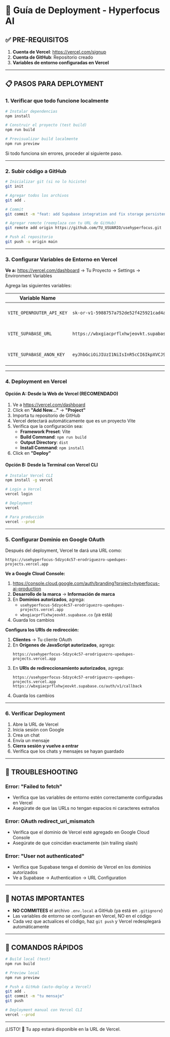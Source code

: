 # 🚀 Guía de Deployment - Hyperfocus AI

## ✅ PRE-REQUISITOS

1. **Cuenta de Vercel**: https://vercel.com/signup
2. **Cuenta de GitHub**: Repositorio creado
3. **Variables de entorno configuradas en Vercel**

---

## 📋 PASOS PARA DEPLOYMENT

### 1. **Verificar que todo funcione localmente**

```bash
# Instalar dependencias
npm install

# Construir el proyecto (test build)
npm run build

# Previsualizar build localmente
npm run preview
```

Si todo funciona sin errores, proceder al siguiente paso.

---

### 2. **Subir código a GitHub**

```bash
# Inicializar git (si no lo hiciste)
git init

# Agregar todos los archivos
git add .

# Commit
git commit -m "feat: add Supabase integration and fix storage persistence"

# Agregar remote (reemplaza con tu URL de GitHub)
git remote add origin https://github.com/TU_USUARIO/usehyperfocus.git

# Push al repositorio
git push -u origin main
```

---

### 3. **Configurar Variables de Entorno en Vercel**

**Ve a:** https://vercel.com/dashboard → Tu Proyecto → Settings → Environment Variables

Agrega las siguientes variables:

| Variable Name | Value | Environment |
|--------------|-------|-------------|
| `VITE_OPENROUTER_API_KEY` | `sk-or-v1-5988757a752de52f425921cad4a2618735798c87c38cf8a3aedfb3ff4611e92` | Production, Preview, Development |
| `VITE_SUPABASE_URL` | `https://wbxgiacprflxhwjeovkt.supabase.co` | Production, Preview, Development |
| `VITE_SUPABASE_ANON_KEY` | `eyJhbGciOiJIUzI1NiIsInR5cCI6IkpXVCJ9.eyJpc3MiOiJzdXBhYmFzZSIsInJlZiI6Ind2eGdpYWNwcmZseGh3amVvdmt0Iiwicm9sZSI6ImFub24iLCJpYXQiOjE3MzcwMzkyMTksImV4cCI6MjA1MjYxNTIxOX0.6TH1c9sZSI6ImFub24iLCJpYXQiOjE3M3cwMzkyMTksImV4cCI6MjA1MjYxNTIxOX0.SETHvTCZuZ_JYNVn8WeBFtBhHF1qAdzR1EsIGMHZU` | Production, Preview, Development |

---

### 4. **Deployment en Vercel**

#### Opción A: Desde la Web de Vercel (RECOMENDADO)

1. Ve a https://vercel.com/dashboard
2. Click en **"Add New..."** → **"Project"**
3. Importa tu repositorio de GitHub
4. Vercel detectará automáticamente que es un proyecto Vite
5. Verifica que la configuración sea:
   - **Framework Preset**: Vite
   - **Build Command**: `npm run build`
   - **Output Directory**: `dist`
   - **Install Command**: `npm install`
6. Click en **"Deploy"**

#### Opción B: Desde la Terminal con Vercel CLI

```bash
# Instalar Vercel CLI
npm install -g vercel

# Login a Vercel
vercel login

# Deployment
vercel

# Para producción
vercel --prod
```

---

### 5. **Configurar Dominio en Google OAuth**

Después del deployment, Vercel te dará una URL como:
```
https://usehyperfocus-5dzyc4c57-erodriguezro-upedupes-projects.vercel.app
```

**Ve a Google Cloud Console:**
1. https://console.cloud.google.com/auth/branding?project=hyperfocus-ai-production
2. **Desarrollo de la marca** → **Información de marca**
3. En **Dominios autorizados**, agrega:
   - `usehyperfocus-5dzyc4c57-erodriguezro-upedupes-projects.vercel.app`
   - `wbxgiacprflxhwjeovkt.supabase.co` (ya está)
4. Guarda los cambios

**Configura los URIs de redirección:**
1. **Clientes** → Tu cliente OAuth
2. En **Orígenes de JavaScript autorizados**, agrega:
   ```
   https://usehyperfocus-5dzyc4c57-erodriguezro-upedupes-projects.vercel.app
   ```
3. En **URIs de redireccionamiento autorizados**, agrega:
   ```
   https://usehyperfocus-5dzyc4c57-erodriguezro-upedupes-projects.vercel.app
   https://wbxgiacprflxhwjeovkt.supabase.co/auth/v1/callback
   ```
4. Guarda los cambios

---

### 6. **Verificar Deployment**

1. Abre la URL de Vercel
2. Inicia sesión con Google
3. Crea un chat
4. Envía un mensaje
5. **Cierra sesión y vuelve a entrar**
6. Verifica que los chats y mensajes se hayan guardado

---

## 🐛 TROUBLESHOOTING

### Error: "Failed to fetch"
- Verifica que las variables de entorno estén correctamente configuradas en Vercel
- Asegúrate de que las URLs no tengan espacios ni caracteres extraños

### Error: OAuth redirect_uri_mismatch
- Verifica que el dominio de Vercel esté agregado en Google Cloud Console
- Asegúrate de que coincidan exactamente (sin trailing slash)

### Error: "User not authenticated"
- Verifica que Supabase tenga el dominio de Vercel en los dominios autorizados
- Ve a Supabase → Authentication → URL Configuration

---

## 📝 NOTAS IMPORTANTES

- **NO COMMITEES** el archivo `.env.local` a GitHub (ya está en `.gitignore`)
- Las variables de entorno se configuran en Vercel, NO en el código
- Cada vez que actualices el código, haz `git push` y Vercel redesplegará automáticamente

---

## 🎯 COMANDOS RÁPIDOS

```bash
# Build local (test)
npm run build

# Preview local
npm run preview

# Push a GitHub (auto-deploy a Vercel)
git add .
git commit -m "tu mensaje"
git push

# Deployment manual con Vercel CLI
vercel --prod
```

---

¡LISTO! 🎉 Tu app estará disponible en la URL de Vercel.


